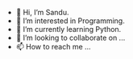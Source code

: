 - 👋 Hi, I’m Sandu. 
- 👀 I’m interested in Programming. 
- 🌱 I’m currently learning Python.
- 💞️ I’m looking to collaborate on ...
- 📫 How to reach me ...

<!---
stmyield/stmyield is a ✨ special ✨ repository because its `README.md` (this file) appears on your GitHub profile.
You can click the Preview link to take a look at your changes.
--->
